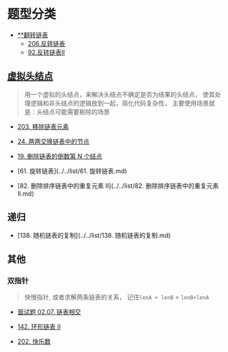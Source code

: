 # 题型分类

- [**翻转链表](./翻转链表.md)
  - [206.反转链表](../../list/206.反转链表.md)
  - [92.反转链表II](../../list/92.反转链表II.md)

## [虚拟头结点](./虚拟头节点.md)

> 用一个虚拟的头结点，来解决头结点不确定是否为结果的头结点， 使其处理逻辑和非头结点的逻辑放到一起，简化代码复杂性， 主要使用场景就是：头结点可能需要剔除的场景

- [203. 移除链表元素](https://leetcode.cn/problems/remove-linked-list-elements/)

- [24. 两两交换链表中的节点](https://leetcode.cn/problems/swap-nodes-in-pairs/)
- [19. 删除链表的倒数第 N 个结点](https://leetcode.cn/problems/remove-nth-node-from-end-of-list/)
- [61. 旋转链表](../../list/61. 旋转链表.md)
- [82. 删除排序链表中的重复元素 II](../../list/82. 删除排序链表中的重复元素 II.md)

## 递归

- [138. 随机链表的复制](../../list/138. 随机链表的复制.md)

## 其他

### 双指针

> 快慢指针, 或者求解两条链表的关系， 记住`lenA + lenB` = `lenB+lenA`

- [面试题 02.07. 链表相交](https://leetcode.cn/problems/intersection-of-two-linked-lists-lcci/)

- [142. 环形链表 II](https://leetcode.cn/problems/linked-list-cycle-ii/)

- [202. 快乐数](../../list/202.快乐数.md)
